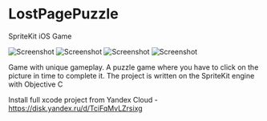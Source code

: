 # LostPagePuzzle
SpriteKit iOS Game

![Screenshot](1.jpg)
![Screenshot](2.jpg)
![Screenshot](3.jpg)
![Screenshot](4.jpg)

Game with unique gameplay. A puzzle game where you have to click on the picture in time to complete it. The project is written on the SpriteKit engine with Objective C

Install full xcode project from Yandex Cloud - https://disk.yandex.ru/d/TciFqMvLZrsixg
